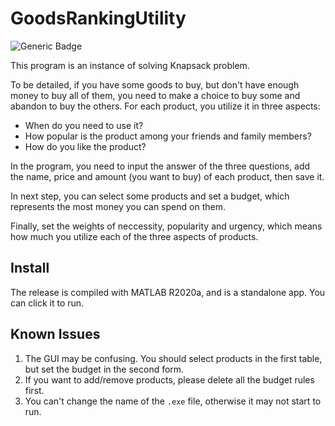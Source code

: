 # GoodsRankingUtility

![Generic Badge](https://img.shields.io/badge/docs-zh__CN-blue)

This program is an instance of solving Knapsack problem.

To be detailed, if you have some goods to buy, but don't have enough money to buy all of them, you need to make a choice to buy some and abandon to buy the others. For each product, you utilize it in three aspects:
- When do you need to use it?
- How popular is the product among your friends and family members?
- How do you like the product?

In the program, you need to input the answer of the three questions, add the name, price and amount (you want to buy) of each product, then save it.

In next step, you can select some products and set a budget, which represents the most money you can spend on them.

Finally, set the weights of neccessity, popularity and urgency, which means how much you utilize each of the three aspects of products.


## Install

The release is compiled with MATLAB R2020a, and is a standalone app. You can click it to run.

## Known Issues

1. The GUI may be confusing. You should select products in the first table, but set the budget in the second form.
2. If you want to add/remove products, please delete all the budget rules first.
3. You can't change the name of the `.exe` file, otherwise it may not start to run.
